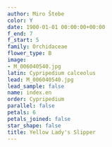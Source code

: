 ```yaml
---
author: Miro Štebe
color: Y
date: 1900-01-01 00:00:00+00:00
f_end: 7
f_start: 5
family: Orchidaceae
flower_type: B
image:
- M_006040540.jpg
latin: Cypripedium calceolus
lead: M_006040540.jpg
lead_sample: false
name: index.en
order: Cypripedium
parallel: false
petals: 6
petals_joined: false
star_shape: false
title: Yellow Lady's Slipper
---
```

